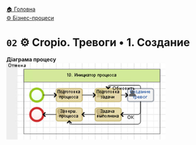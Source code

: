 ﻿[🏠 Головна](../../../README.MD)  
[⚙️ Бізнес-процеси](../../README.MD) 

# `02` ⚙️ Cropio. Тревоги • 1. Создание

**Діаграма процесу**  
![Діаграма процесу](./Pictures/ProcDiagram.png)